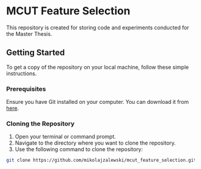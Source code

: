 # MCUT Feature Selection

This repository is created for storing code and experiments conducted for the Master Thesis.

## Getting Started

To get a copy of the repository on your local machine, follow these simple instructions.

### Prerequisites

Ensure you have Git installed on your computer. You can download it from [here](https://git-scm.com/).

### Cloning the Repository

1. Open your terminal or command prompt.
2. Navigate to the directory where you want to clone the repository.
3. Use the following command to clone the repository:

```sh
git clone https://github.com/mikolajzalewski/mcut_feature_selection.git
